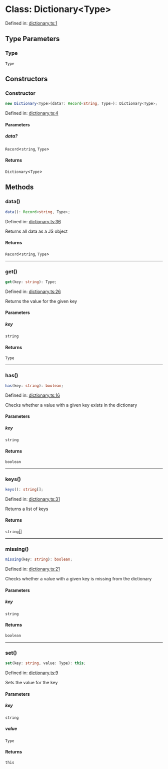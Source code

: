 # Class: Dictionary\<Type\>

Defined in: [dictionary.ts:1](https://github.com/freearhey/core-js/blob/6db7f115712c15f748a052d2096b443436f0a01b/src/dictionary.ts#L1)

## Type Parameters

### Type

`Type`

## Constructors

### Constructor

```ts
new Dictionary<Type>(data?: Record<string, Type>): Dictionary<Type>;
```

Defined in: [dictionary.ts:4](https://github.com/freearhey/core-js/blob/6db7f115712c15f748a052d2096b443436f0a01b/src/dictionary.ts#L4)

#### Parameters

##### data?

`Record`\<`string`, `Type`\>

#### Returns

`Dictionary`\<`Type`\>

## Methods

### data()

```ts
data(): Record<string, Type>;
```

Defined in: [dictionary.ts:36](https://github.com/freearhey/core-js/blob/6db7f115712c15f748a052d2096b443436f0a01b/src/dictionary.ts#L36)

Returns all data as a JS object

#### Returns

`Record`\<`string`, `Type`\>

***

### get()

```ts
get(key: string): Type;
```

Defined in: [dictionary.ts:26](https://github.com/freearhey/core-js/blob/6db7f115712c15f748a052d2096b443436f0a01b/src/dictionary.ts#L26)

Returns the value for the given key

#### Parameters

##### key

`string`

#### Returns

`Type`

***

### has()

```ts
has(key: string): boolean;
```

Defined in: [dictionary.ts:16](https://github.com/freearhey/core-js/blob/6db7f115712c15f748a052d2096b443436f0a01b/src/dictionary.ts#L16)

Checks whether a value with a given key exists in the dictionary

#### Parameters

##### key

`string`

#### Returns

`boolean`

***

### keys()

```ts
keys(): string[];
```

Defined in: [dictionary.ts:31](https://github.com/freearhey/core-js/blob/6db7f115712c15f748a052d2096b443436f0a01b/src/dictionary.ts#L31)

Returns a list of keys

#### Returns

`string`[]

***

### missing()

```ts
missing(key: string): boolean;
```

Defined in: [dictionary.ts:21](https://github.com/freearhey/core-js/blob/6db7f115712c15f748a052d2096b443436f0a01b/src/dictionary.ts#L21)

Checks whether a value with a given key is missing from the dictionary

#### Parameters

##### key

`string`

#### Returns

`boolean`

***

### set()

```ts
set(key: string, value: Type): this;
```

Defined in: [dictionary.ts:9](https://github.com/freearhey/core-js/blob/6db7f115712c15f748a052d2096b443436f0a01b/src/dictionary.ts#L9)

Sets the value for the key

#### Parameters

##### key

`string`

##### value

`Type`

#### Returns

`this`
